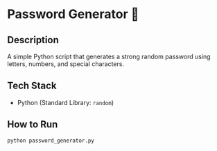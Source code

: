 # Password Generator 🔐

## Description
A simple Python script that generates a strong random password using letters, numbers, and special characters.

## Tech Stack
- Python (Standard Library: `random`)

## How to Run
```bash
python password_generator.py
